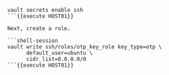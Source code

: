 ```shell-session
vault secrets enable ssh
```{{execute HOST01}}

Next, create a role.

```shell-session
vault write ssh/roles/otp_key_role key_type=otp \
      default_user=ubuntu \
      cidr_list=0.0.0.0/0
```{{execute HOST01}}

